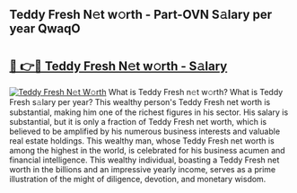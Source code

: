 ## Teddy Fresh N𝚎t w𝚘rth - Part-OVN S𝚊lary per year QwaqO

# <h2><a href="http://gc26qpw.nevu.top/?p=Teddy+Fresh">🔗 👉🔴 Teddy Fresh N𝚎t w𝚘rth - S𝚊lary</a></h2>

[![Teddy Fresh N𝚎t W𝚘rth](https://i.imgur.com/Oavwk0R.jpeg)](http://gc26qpw.nevu.top/?p=Teddy+Fresh)
What is Teddy Fresh n𝚎t w𝚘rth? What is Teddy Fresh s𝚊lary per year?
This wealthy person's Teddy Fresh net worth is substantial, making him one of the richest figures in his sector. His salary is substantial, but it is only a fraction of Teddy Fresh net worth, which is believed to be amplified by his numerous business interests and valuable real estate holdings. This wealthy man, whose Teddy Fresh net worth is among the highest in the world, is celebrated for his business acumen and financial intelligence. This wealthy individual, boasting a Teddy Fresh net worth in the billions and an impressive yearly income, serves as a prime illustration of the might of diligence, devotion, and monetary wisdom.
